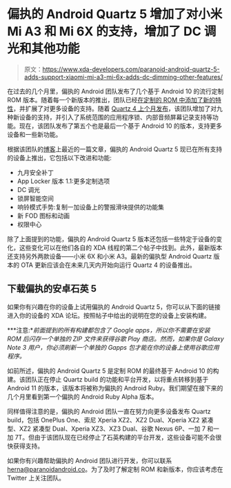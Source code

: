 # 偏执的 Android Quartz 5 增加了对小米 Mi A3 和 Mi 6X 的支持，增加了 DC 调光和其他功能

> 原文：<https://www.xda-developers.com/paranoid-android-quartz-5-adds-support-xiaomi-mi-a3-mi-6x-adds-dc-dimming-other-features/>

在过去的几个月里，偏执的 Android 团队发布了几个基于 Android 10 的流行定制 ROM 版本。随着每一个新版本的推出，团队已经[在定制的 ROM 中添加了新的特性](https://www.xda-developers.com/paranoid-android-quartz-3-adds-android-10-builds-8-xiaomi-devices-soon-add-8-more/)，并扩展了对更多设备的支持。随着 [Quartz 4 上个月发布](https://www.xda-developers.com/paranoid-android-quartz-4-features-support-more-devices/)，该团队增加了对九种新设备的支持，并引入了系统范围的应用程序锁、内部音频屏幕记录支持等功能。现在，该团队发布了第五个也是最后一个基于 Android 10 的版本，支持更多设备和一些新功能。

根据该团队的[博客](https://blog.paranoidandroid.co/#/post/2020/2020-09-30-pa-quartz-5)上最近的一篇文章，偏执的 Android Quartz 5 现已在所有支持的设备上推出，它包括以下改进和功能:

*   九月安全补丁
*   App Locker 版本 1.1:更多定制选项
*   DC 调光
*   锁屏智能空间
*   响铃模式手势:复制一加设备上的警报滑块提供的功能集
*   新 FOD 图标和动画
*   权限中心

除了上面提到的功能，偏执的 Android Quartz 5 版本还包括一些特定于设备的变化，这些变化可以在他们各自的 XDA 线程的第二个帖子中找到。此外，最新版本还支持另外两款设备——小米 6X 和小米 A3。最新的偏执型 Android Quartz 版本的 OTA 更新应该会在未来几天内开始向运行 Quartz 4 的设备推出。

## 下载偏执的安卓石英 5

如果你有兴趣在你的设备上试用偏执的 Android Quartz 5，你可以从下面的链接进入你的设备的 XDA 论坛。按照帖子中给出的说明在您的设备上安装构建。

***注意:**前面提到的所有构建都包含了 Google apps，所以你不需要在安装 ROM 后闪存一个单独的 ZIP 文件来获得谷歌 Play 商店。然而，如果你是 Galaxy Note 3 用户，你必须刷新一个单独的 Gapps 包才能在你的设备上使用谷歌应用程序。*

如前所述，偏执的 Android Quartz 5 是定制 ROM 的最终基于 Android 10 的构建。该团队正在停止 Quartz build 的功能和平台开发，以将重点转移到基于 Android 11 的版本，该版本将被称为偏执的 Android Ruby。我们期望在接下来的几个月里看到第一个偏执的 Android Ruby Alpha 版本。

同样值得注意的是，偏执的 Android 团队一直在努力向更多设备发布 Quartz build，包括 OnePlus One、索尼 Xperia XZ2、XZ2 Dual、Xperia XZ2 紧凑型、XZ2 紧凑型 Dual、Xperia XZ3、XZ3 Dual、谷歌 Nexus 6P、一加 7 和一加 7T。但由于该团队现在已经停止了石英构建的平台开发，这些设备可能不会很快获得支持。

如果你有兴趣帮助偏执的 Android 团队进行开发，你可以联系 herna@paranoidandroid.co。为了及时了解定制 ROM 和新版本，你应该考虑在 Twitter 上关注团队。